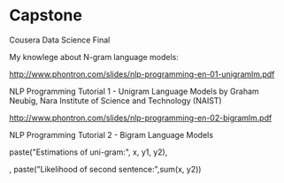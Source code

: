 # Capstone
Cousera Data Science Final

My knowlege about N-gram language models:

http://www.phontron.com/slides/nlp-programming-en-01-unigramlm.pdf

NLP Programming Tutorial 1 - Unigram Language Models 
by Graham Neubig, Nara Institute of Science and Technology (NAIST)

http://www.phontron.com/slides/nlp-programming-en-02-bigramlm.pdf

NLP Programming Tutorial 2 - Bigram Language Models


paste("Estimations of uni-gram:", x, y1, y2),

,
        paste("Likelihood of second sentence:",sum(x, y2))